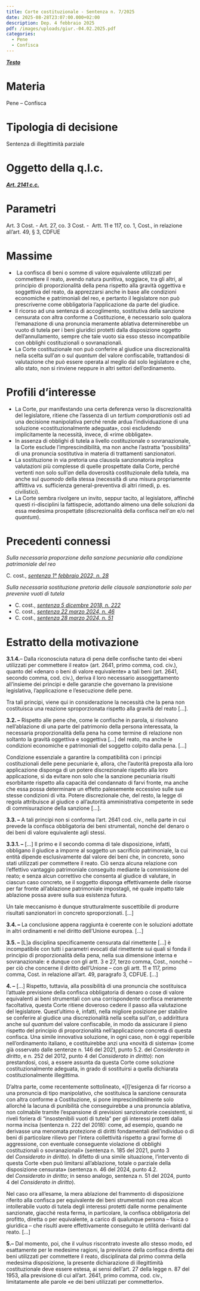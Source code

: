 ```yaml
---
title: Corte costituzionale - Sentenza n. 7/2025
date: 2025-08-28T23:07:00.000+02:00
description: Dep. 4 febbraio 2025
pdf: /images/uploads/giur.-04.02.2025.pdf
categories:
  - Pene
  - Confisca
---
```

***[Testo](https://giurcost.org/decisioni/2025/0007s-25.html?titolo=Sentenza%20n.%207)***

# Materia

Pene – Confisca

# Tipologia di decisione

Sentenza di illegittimità parziale

# Oggetto della q.l.c.

***[Art. 2141 c.c.](https://www.normattiva.it/atto/caricaDettaglioAtto?atto.dataPubblicazioneGazzetta=1942-04-04&atto.codiceRedazionale=042U0262&atto.articolo.numero=0&atto.articolo.sottoArticolo=1&atto.articolo.sottoArticolo1=0&qId=79e0a90a-18be-4896-af97-5cdb36aba8e1&tabID=0.9247653760915712&title=lbl.dettaglioAtto)***

# Parametri

Art. 3 Cost. - Art. 27, co. 3 Cost. -  Artt. 11 e 117, co. 1, Cost., in relazione all’art. 49, § 3, CDFUE

# Massime

*  La confisca di beni o somme di valore equivalente utilizzati per
  commettere il reato, avendo natura punitiva, soggiace, tra gli altri, al
  principio di proporzionalità della pena rispetto alla gravità oggettiva e
  soggettiva del reato, da apprezzarsi anche in base alle condizioni economiche e
  patrimoniali del reo, e pertanto il legislatore non può prescriverne come
  obbligatoria l’applicazione da parte del giudice.
* Il ricorso ad una sentenza di accoglimento, sostitutiva della sanzione
  censurata con altra conforme a Costituzione, è necessario solo qualora l’emanazione
  di una pronuncia meramente ablativa determinerebbe un vuoto di tutela per i
  beni giuridici protetti dalla disposizione oggetto dell’annullamento, sempre
  che tale vuoto sia esso stesso incompatibile con obblighi costituzionali o
  sovranazionali.
* La Corte costituzionale non può conferire al giudice una
  discrezionalità nella scelta sull’*an* o sul *quantum* del
  valore confiscabile, trattandosi di valutazione che può essere operata al
  meglio dal solo legislatore e che, allo stato, non si rinviene neppure in altri
  settori dell’ordinamento.

# Profili d’interesse

* La Corte, pur manifestando una certa deferenza verso la
  discrezionalità del legislatore, ritiene che l’assenza di un *tertium comparationis* osti ad una
  decisione manipolativa perché rende ardua l’individuazione di una soluzione «costituzionalmente
  adeguata», così escludendo implicitamente la necessità, invece, di «rime
  obbligate».
* In assenza di obblighi di tutela a livello costituzionale o
  sovranazionale, la Corte esclude l’imprescindibilità, ma non anche l’astratta “possibilità”
  di una pronuncia sostitutiva in materia di trattamenti sanzionatori.
* La sostituzione in via pretoria una clausola sanzionatoria implica
  valutazioni più complesse di quelle prospettate dalla Corte, perché vertenti non
  solo sull’*an* della doverosità
  costituzionale della tutela, ma anche sul *quomodo*
  della stessa (necessità di una misura propriamente afflittiva *vs.* sufficienza general-preventiva di
  altri rimedi, p. es. civilistici).
* La Corte sembra rivolgere un invito, seppur tacito, al
  legislatore, affinché questi ri-disciplini la fattispecie, adottando almeno una
  delle soluzioni da essa medesima prospettate (discrezionalità della confisca nell’*an* e/o nel *quantum*).

# Precedenti connessi

*Sulla necessaria proporzione della sanzione pecuniaria alla condizione patrimoniale del reo*

C. cost., *[sentenza 1° febbraio 2022, n. 28](https://giurcost.org/decisioni/2022/0028s-22.html?titolo=Sentenza%20n.%2028)*

*Sulla necessaria sostituzione pretoria delle clausole sanzionatorie solo per prevenire vuoti di tutela*

* C. cost., *[sentenza 5 dicembre 2018, n. 222](https://giurcost.org/decisioni/2018/0222s-18.html?titolo=Sentenza%20n.%20222)*
* C. cost., *[sentenza 22 marzo 2024, n. 46](https://giurcost.org/decisioni/2024/0046s-24.html?titolo=Sentenza%20n.%20%2046)*
* C. cost., *[sentenza 28 marzo 2024, n. 51](https://giurcost.org/decisioni/2024/0051s-24.html?titolo=Sentenza%20n.%2051)* 

# Estratto della motivazione

**3.1.4.**– Dalla
riconosciuta natura di pena delle confische tanto dei «beni utilizzati per
commettere il reato» (art. 2641, primo comma, cod. civ.), quanto del «denaro o
beni di valore equivalente» a tali beni (art. 2641, secondo comma, cod. civ.),
deriva il loro necessario assoggettamento all’insieme dei principi e delle
garanzie che governano la previsione legislativa, l’applicazione e l’esecuzione
delle pene.

Tra tali principi, viene qui in considerazione la necessità che la
pena non costituisca una reazione sproporzionata rispetto alla gravità del
reato \[...].

**3.2. –** Rispetto alle
pene che, come le confische in parola, si risolvano nell’ablazione di una parte
del patrimonio della persona interessata, la necessaria proporzionalità della
pena ha come termine di relazione non soltanto la gravità oggettiva e
soggettiva \[...] del reato, ma anche le condizioni economiche e patrimoniali
del soggetto colpito dalla pena. \[...]

Condizione essenziale a garantire la compatibilità con i principi
costituzionali delle pene pecuniarie è, allora, che l’autorità preposta alla
loro applicazione disponga di un potere discrezionale rispetto alla loro
applicazione, sì da evitare non solo che la sanzione pecuniaria risulti
esorbitante rispetto alla capacità del condannato di farvi fronte, ma anche che
essa possa determinare un effetto palesemente eccessivo sulle sue stesse
condizioni di vita. Potere discrezionale che, del
resto, la legge di regola attribuisce al giudice o all’autorità amministrativa
competente in sede di commisurazione della sanzione \[...].

**3.3. –** A tali principi non si conforma l’art. 2641 cod. civ., nella
parte in cui prevede la confisca obbligatoria dei beni strumentali, nonché del
denaro o dei beni di valore equivalente agli stessi.

**3.3.1. –** \[...] Il primo e il secondo comma di tale disposizione,
infatti, obbligano il giudice a imporre al soggetto un sacrificio patrimoniale,
la cui entità dipende esclusivamente dal valore dei beni che, in concreto, sono
stati utilizzati per commettere il reato. Ciò senza alcuna relazione con
l’effettivo vantaggio patrimoniale conseguito mediante la commissione del
reato; e senza alcun correttivo che consenta al giudice di valutare, in ciascun
caso concreto, se il soggetto disponga effettivamente delle risorse per far
fronte all’ablazione patrimoniale impostagli, né quale impatto tale ablazione
possa avere sulla sua esistenza futura.

Un tale meccanismo è dunque strutturalmente suscettibile di
produrre risultati sanzionatori in concreto sproporzionati. \[...]

**3.4. –** La conclusione appena raggiunta è coerente con le soluzioni
adottate in altri ordinamenti e nel diritto dell’Unione europea. \[...]

**3.5. –** \[L]a disciplina specificamente censurata dal rimettente
\[...] è incompatibile con tutti i parametri evocati dal rimettente sui quali si
fonda il principio di proporzionalità della pena, nella sua dimensione interna
e sovranazionale: e dunque con gli artt. 3 e 27, terzo comma, Cost., nonché –
per ciò che concerne il diritto dell’Unione – con gli artt. 11 e 117, primo
comma, Cost. in relazione all’art. 49, paragrafo 3, CDFUE. \[...]

**4. –** \[...] Rispetto, tuttavia,
alla possibilità di una pronuncia che sostituisca l’attuale previsione della
confisca obbligatoria di denaro o cose di valore equivalenti ai beni
strumentali con una corrispondente confisca meramente facoltativa, questa Corte
ritiene doveroso cedere il passo alla valutazione del legislatore. Quest’ultimo
è, infatti, nella migliore posizione per stabilire se conferire al giudice una
discrezionalità nella scelta sull’*an*,
o addirittura anche sul *quantum* del
valore confiscabile, in modo da assicurare il pieno rispetto del principio di
proporzionalità nell’applicazione concreta di questa confisca. Una simile
innovativa soluzione, in ogni caso, non è oggi reperibile nell’ordinamento
italiano, e costituirebbe anzi una «novità di sistema» (come già osservato
dalle sentenze n. 146 del 2021, punto 5.2. del *Considerato in diritto*, e n. 252 del 2012, punto 4
del *Considerato in diritto*):
non prestandosi, così, a essere assunta da questa Corte come soluzione
costituzionalmente adeguata, in grado di sostituirsi a quella dichiarata
costituzionalmente illegittima.

D’altra parte, come recentemente sottolineato, «\[l]’esigenza
di far ricorso a una pronuncia di tipo manipolativo, che sostituisca la
sanzione censurata con altra conforme a Costituzione, si pone
imprescindibilmente solo allorché la lacuna di punibilità che conseguirebbe a
una pronuncia ablativa, non colmabile tramite l’espansione di previsioni
sanzionatorie coesistenti, si riveli foriera di “insostenibili vuoti di tutela”
per gli interessi protetti dalla norma incisa (sentenza n. 222 del 2018): come,
ad esempio, quando ne derivasse una menomata protezione di diritti fondamentali
dell’individuo o di beni di particolare rilievo per l’intera collettività
rispetto a gravi forme di aggressione, con eventuale conseguente violazione di
obblighi costituzionali o sovranazionali» (sentenza n. 185 del 2021, punto 3
del *Considerato in diritto*).
In difetto di una simile situazione, l’intervento di questa Corte «ben può
limitarsi all’ablazione, totale o parziale della disposizione censurata»
(sentenza n. 46 del 2024, punto 4.2. del *Considerato in diritto*; in senso analogo, sentenza
n. 51 del 2024, punto 4 del *Considerato
in diritto*).

Nel caso ora all’esame, la mera ablazione del frammento di
disposizione riferito alla confisca per equivalente dei beni strumentali non
crea alcun intollerabile vuoto di tutela degli interessi protetti dalle norme
penalmente sanzionate, giacché resta ferma, in particolare, la confisca
obbligatoria del profitto, diretta o per equivalente, a carico di qualunque
persona – fisica o giuridica – che risulti avere effettivamente conseguito le
utilità derivanti dal reato. \[...]

**5.–** Dal momento, poi, che il *vulnus* riscontrato
investe allo stesso modo, ed esattamente per le medesime ragioni, la previsione
della confisca diretta dei beni utilizzati per commettere il reato,
disciplinata dal primo comma della medesima disposizione, la presente
dichiarazione di illegittimità costituzionale deve essere estesa, ai sensi
dell’art. 27 della legge n. 87 del 1953, alla previsione di cui all’art. 2641,
primo comma, cod. civ., limitatamente alle parole «e dei beni utilizzati per
commetterlo».
